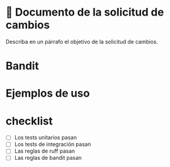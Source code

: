 # :memo: Documento de la solicitud de cambios

Describa en un párrafo el objetivo de la solicitud de cambios.

# Bandit

# Ejemplos de uso

# checklist

- [ ] Los tests unitarios pasan
- [ ] Los tests de integración pasan
- [ ] Las reglas de ruff pasan
- [ ] Las reglas de bandit pasan
